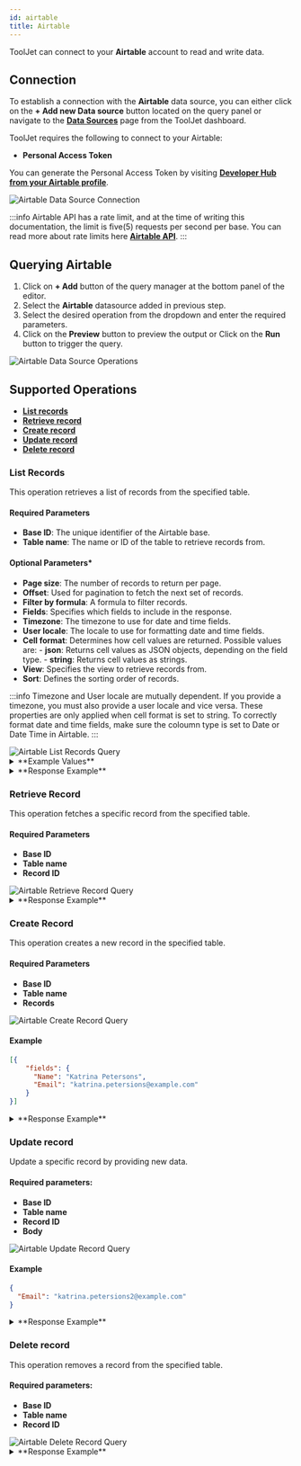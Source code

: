 ```yaml
---
id: airtable
title: Airtable
---
```


ToolJet can connect to your **Airtable** account to read and write data.

<div style={{paddingTop:'24px'}}>

## Connection

To establish a connection with the **Airtable** data source, you can either click on the **+ Add new Data source** button located on the query panel or navigate to the **[Data Sources](/docs/data-sources/overview/)** page from the ToolJet dashboard.

ToolJet requires the following to connect to your Airtable:
- **Personal Access Token**

You can generate the Personal Access Token by visiting **[Developer Hub from your Airtable profile](https://support.airtable.com/docs/creating-and-using-api-keys-and-access-tokens#understanding-personal-access-token-basic-actions)**.

<div style={{textAlign: 'center'}}>
    <img style={{ border:'0', borderRadius:'5px', boxShadow: '0px 1px 3px rgba(0, 0, 0, 0.2)' }} className="screenshot-full" src="/img/datasource-reference/airtable/airtableconnect-v2.gif" alt="Airtable Data Source Connection" />
</div>

</div>

:::info
Airtable API has a rate limit, and at the time of writing this documentation, the limit is five(5) requests per second per base. You can read more about rate limits here **[Airtable API](https://airtable.com/api)**.
:::


<div style={{paddingTop:'24px'}}>

## Querying Airtable

1. Click on **+ Add** button of the query manager at the bottom panel of the editor.
2. Select the **Airtable** datasource added in previous step.
3. Select the desired operation from the dropdown and enter the required parameters.
4. Click on the **Preview** button to preview the output or Click on the **Run** button to trigger the query.

<img className="screenshot-full" src="/img/datasource-reference/airtable/operations.png" alt="Airtable Data Source Operations" />

</div>

<div style={{paddingTop:'24px'}}>

## Supported Operations

- **[List records](#list-records)**
- **[Retrieve record](#retrieve-record)**
- **[Create record](#create-record)**
- **[Update record](#update-record)**
- **[Delete record](#delete-record)**

</div>

### List Records

This operation retrieves a list of records from the specified table.

#### Required Parameters

- **Base ID**: The unique identifier of the Airtable base.
- **Table name**: The name or ID of the table to retrieve records from.

#### Optional Parameters*

- **Page size**: The number of records to return per page.
- **Offset**: Used for pagination to fetch the next set of records.
- **Filter by formula**: A formula to filter records. 
- **Fields**: Specifies which fields to include in the response.
- **Timezone**: The timezone to use for date and time fields.
- **User locale**: The locale to use for formatting date and time fields.
- **Cell format**: Determines how cell values are returned. Possible values are:
      - **json**: Returns cell values as JSON objects, depending on the field type.
      - **string**: Returns cell values as strings.
- **View**: Specifies the view to retrieve records from.
- **Sort**: Defines the sorting order of records.

:::info
Timezone and User locale are mutually dependent. If you provide a timezone, you must also provide a user locale and vice versa. These properties are only applied when cell format is set to string. To correctly format date and time fields, make sure the coloumn type is set to Date or Date Time in Airtable.
:::

<img className="screenshot-full" src="/img/datasource-reference/airtable/list-records-v3.png" alt="Airtable List Records Query" />


<details id="tj-dropdown">
<summary>**Example Values**</summary>

```json
Base ID: appO4WnRU3eTWnrDB
Table name: tblAPbj6KMjS8pxhH // Can be Table name or Table ID
Page size: 100
Offset: itrU18e2y6ITuMs1n/recjR8UdOZKjZ7aK3
Fields: ["Date", "Email", "Usage (# Weeks)"]
Filter by formula: IF({Usage (# Weeks)} < 10, 1, 0) // Only records with Usage (# Weeks) less than 10
Timezone: America/Chicago
User locale: en-gb
Cell format: string // Cell format needs to be string for Timezone and User locale to work
View: All Responses
Sort: createdTime // Select direction: Ascending or Descending
```

</details>


<details id="tj-dropdown">
  <summary>**Response Example**</summary>
  
  ```json
  {
    "records": [
      {
        "id": "recToGRP6bWUG6djd",
        "createdTime": "2016-11-21T20:21:40.000Z",
        "fields": {
          "Usage (# Weeks)": "3",
          "Email": "Edith Lindon",
          "Date": "11-21-2016"
        }
      },
      {
        "id": "recnUVJ8wwZbdECLk",
        "createdTime": "2016-11-21T20:21:40.000Z",
        "fields": {
          "Usage (# Weeks)": "3",
          "Email": "Marcellus Wong",
          "Date": "11-21-2016"
        }
      },
      {
        "id": "recStKhQYw4Fn2qpj",
        "createdTime": "2016-11-21T20:21:40.000Z",
        "fields": {
          "Usage (# Weeks)": "2",
          "Email": "Lorraine Ljuba",
          "Date": "11-21-2016"
        }
      }
    ]
  }
  ```
</details>

### Retrieve Record

This operation fetches a specific record from the specified table.

#### Required Parameters

- **Base ID**
- **Table name**
- **Record ID**

<img className="screenshot-full" src="/img/datasource-reference/airtable/retrieve-record-v2.png" alt="Airtable Retrieve Record Query" />

<details>
  <summary>**Response Example**</summary>
  ```json
  {
    "id": "recu9xMnUdr2n2cw8",
    "fields": {
      "Notes": "Discuss project timeline",
      "Name": "Michael Scott"
    },
    "createdTime": "2021-05-12T14:30:33.000Z"
  }
  ```
</details>

### Create Record

This operation creates a new record in the specified table.

#### Required Parameters

- **Base ID**
- **Table name**
- **Records**

<img className="screenshot-full" src="/img/datasource-reference/airtable/create-record-v2.png" alt="Airtable Create Record Query" />

#### Example

```json title="Records"
[{
    "fields": {
      "Name": "Katrina Petersons",
      "Email": "katrina.petersions@example.com"
    }
}]
```
<details>
  <summary>**Response Example**</summary>
  ```json
  {
    "records": [
      {
        "id": "recu6jhA7tzv4K66s",
        "createdTime": "2024-06-11T06:01:44.000Z",
        "fields": {
          "Name": "Katrina Petersons",
          "Email": "katrina.petersions@example.com",
          "Date": "06-11-2024",
        }
      }
    ]
  }
  ```
</details>

### Update record

Update a specific record by providing new data.

#### Required parameters:

- **Base ID**
- **Table name**
- **Record ID**
- **Body**

<img className="screenshot-full" src="/img/datasource-reference/airtable/update-record-v2.png" alt="Airtable Update Record Query" />

#### Example

```json
{
  "Email": "katrina.petersions2@example.com"
}
```
<details>
  <summary>**Response Example**</summary>
  ```json
  {
    "records": [
      {
        "id": "recu6jhA7tzv4K66s",
        "createdTime": "2024-06-11T07:01:44.000Z",
        "fields": {
          "Name": "Katrina Petersons",
          "Email": "katrina.petersions2@example.com",
          "Date": "06-11-2024",
        }
      }
    ]
  }
  ```
</details>

### Delete record

This operation removes a record from the specified table.

#### Required parameters:

- **Base ID**
- **Table name**
- **Record ID**

<img className="screenshot-full" src="/img/datasource-reference/airtable/delete-record-v2.png" alt="Airtable Delete Record Query" />

<details>
  <summary>**Response Example**</summary>
  ```json
  {
      deleted: true
      id: "recIKsyZgqI4zoqS7"
  }
  ```
</details>
